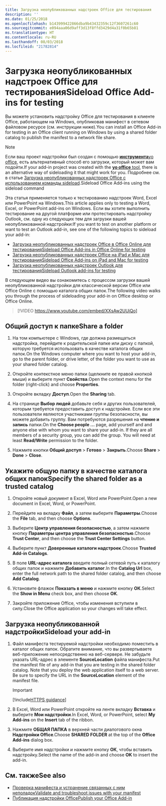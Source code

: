 ```yaml
---
title: Загрузка неопубликованных надстроек Office для тестирования
description: ''
ms.date: 01/25/2018
ms.openlocfilehash: b143999422866dba9b43432359c12f3607261c60
ms.sourcegitcommit: e094aaa06d9aff3d13f8ffd3429d4a31f0b65b81
ms.translationtype: HT
ms.contentlocale: ru-RU
ms.lasthandoff: 08/03/2018
ms.locfileid: "21782814"
---
```

# <a name="sideload-office-add-ins-for-testing"></a><span data-ttu-id="d0831-102">Загрузка неопубликованных надстроек Office для тестирования</span><span class="sxs-lookup"><span data-stu-id="d0831-102">Sideload Office Add-ins for testing</span></span>

<span data-ttu-id="d0831-103">Вы можете установить надстройку Office для тестирования в клиенте Office, работающем на Windows, опубликовав манифест в сетевом файловом ресурсе (см. инструкции ниже).</span><span class="sxs-lookup"><span data-stu-id="d0831-103">You can install an Office Add-in for testing in an Office client running on Windows by using a shared folder catalog to publish the manifest to a network file share.</span></span>

> [!NOTE]
> <span data-ttu-id="d0831-104">Если ваш проект надстройки был создан с помощью [**инструмента**yo office](https://github.com/OfficeDev/generator-office), есть альтернативный способ его загрузки, который может вам подойти.</span><span class="sxs-lookup"><span data-stu-id="d0831-104">If your add-in project was created with the [**yo office** tool](https://github.com/OfficeDev/generator-office), there is an alternative way of sideloading it that might work for you.</span></span> <span data-ttu-id="d0831-105">Подробнее см. в статье [Загрузка неопубликованных надстроек Office с использованием команды sideload](sideload-office-addin-using-sideload-command.md).</span><span class="sxs-lookup"><span data-stu-id="d0831-105">Sideload Office Add-ins using the sideload command</span></span>

<span data-ttu-id="d0831-106">Эта статья применяется только к тестированию надстроек Word, Excel или PowerPoint на Windows.</span><span class="sxs-lookup"><span data-stu-id="d0831-106">This article applies only to testing a Word, Excel, or PowerPoint add-ins on Windows.</span></span> <span data-ttu-id="d0831-107">Если вы хотите выполнить тестирование на другой платформе или протестировать надстройку Outlook, см. одну из следующих тем для загрузки вашей неопубликованной надстройки:</span><span class="sxs-lookup"><span data-stu-id="d0831-107">If you want to test on another platform or want to test an Outlook add-in, see one of the following topics to sideload your add-in:</span></span>

- [<span data-ttu-id="d0831-108">Загрузка неопубликованных надстроек Office в Office Online для тестирования</span><span class="sxs-lookup"><span data-stu-id="d0831-108">Sideload Office Add-ins in Office Online for testing</span></span>](sideload-office-add-ins-for-testing.md)
- [<span data-ttu-id="d0831-109">Загрузка неопубликованных надстроек Office на iPad и Mac для тестирования</span><span class="sxs-lookup"><span data-stu-id="d0831-109">Sideload Office Add-ins on iPad and Mac for testing</span></span>](sideload-an-office-add-in-on-ipad-and-mac.md)
- [<span data-ttu-id="d0831-110">Загрузка неопубликованных надстроек Outlook для тестирования</span><span class="sxs-lookup"><span data-stu-id="d0831-110">Sideload Outlook add-ins for testing</span></span>](../../../../outlook/add-ins/sideload-outlook-add-ins-for-testing)


<span data-ttu-id="d0831-111">В следующем видео вы ознакомитесь с процессом загрузки вашей неопубликованной надстройки для классической версии Office или Office Online с помощью каталога общих папок.</span><span class="sxs-lookup"><span data-stu-id="d0831-111">The following video walks you through the process of sideloading your add-in on Office desktop or Office Online.</span></span>  


> [!VIDEO https://www.youtube.com/embed/XXsAw2UUiQo]


## <a name="share-a-folder"></a><span data-ttu-id="d0831-112">Общий доступ к папке</span><span class="sxs-lookup"><span data-stu-id="d0831-112">Share a folder</span></span>

1. <span data-ttu-id="d0831-113">На том компьютере с Windows, где должна размещаться надстройка, перейдите к родительской папке или диску с папкой, которую требуется использовать в качестве каталога общих папок.</span><span class="sxs-lookup"><span data-stu-id="d0831-113">On the Windows computer where you want to host your add-in, go to the parent folder, or drive letter, of the folder you want to use as your shared folder catalog.</span></span>

2. <span data-ttu-id="d0831-114">Откройте контекстное меню папки (щелкните ее правой кнопкой мыши) и выберите пункт **Свойства**.</span><span class="sxs-lookup"><span data-stu-id="d0831-114">Open the context menu for the folder (right-click) and choose **Properties**.</span></span>

3. <span data-ttu-id="d0831-115">Откройте вкладку **Доступ**.</span><span class="sxs-lookup"><span data-stu-id="d0831-115">Open the **Sharing** tab.</span></span>

4. <span data-ttu-id="d0831-p103">На странице **Выбор людей** добавьте себя и других пользователей, которым требуется предоставить доступ к надстройке. Если все эти пользователи являются участниками группы безопасности, вы можете добавить группу. Вам потребуются разрешения на **чтение и запись** папки.</span><span class="sxs-lookup"><span data-stu-id="d0831-p103">On the **Choose people ...** page, add yourself and and anyone else with whom you want to share your add-in. If they are all members of a security group, you can add the group. You will need at least **Read/Write** permission to the folder.</span></span> 

5. <span data-ttu-id="d0831-119">Нажмите кнопки **Общий доступ** > **Готово** > **Закрыть**.</span><span class="sxs-lookup"><span data-stu-id="d0831-119">Choose **Share** > **Done** > **Close**.</span></span>


## <a name="specify-the-shared-folder-as-a-trusted-catalog"></a><span data-ttu-id="d0831-120">Укажите общую папку в качестве каталога общих папок</span><span class="sxs-lookup"><span data-stu-id="d0831-120">Specify the shared folder as a trusted catalog</span></span>
      
1. <span data-ttu-id="d0831-121">Откройте новый документ в Excel, Word или PowerPoint.</span><span class="sxs-lookup"><span data-stu-id="d0831-121">Open a new document in Excel, Word, or PowerPoint.</span></span>
    
2. <span data-ttu-id="d0831-122">Перейдите на вкладку **Файл**, а затем выберите **Параметры**.</span><span class="sxs-lookup"><span data-stu-id="d0831-122">Choose the **File** tab, and then choose **Options**.</span></span>
    
3. <span data-ttu-id="d0831-123">Выберите **Центр управления безопасностью**, а затем нажмите кнопку **Параметры центра управления безопасностью**.</span><span class="sxs-lookup"><span data-stu-id="d0831-123">Choose **Trust Center**, and then choose the  **Trust Center Settings** button.</span></span>
    
4. <span data-ttu-id="d0831-124">Выберите пункт **Доверенные каталоги надстроек**.</span><span class="sxs-lookup"><span data-stu-id="d0831-124">Choose  **Trusted Add-in Catalogs**.</span></span>
    
5. <span data-ttu-id="d0831-125">В поле **URL-адрес каталога** введите полный сетевой путь к каталогу общих папок и нажмите **Добавить каталог**.</span><span class="sxs-lookup"><span data-stu-id="d0831-125">In the  **Catalog Url** box, enter the full network path to the shared folder catalog, and then choose **Add Catalog**.</span></span>
    
6. <span data-ttu-id="d0831-126">Установите флажок **Показать в меню** и нажмите кнопку **ОК**.</span><span class="sxs-lookup"><span data-stu-id="d0831-126">Select the **Show in Menu** check box, and then choose **OK**.</span></span>

7. <span data-ttu-id="d0831-127">Закройте приложение Office, чтобы изменения вступили в силу.</span><span class="sxs-lookup"><span data-stu-id="d0831-127">Close the Office application so your changes will take effect.</span></span>
    

## <a name="sideload-your-add-in"></a><span data-ttu-id="d0831-128">Загрузка неопубликованной надстройки</span><span class="sxs-lookup"><span data-stu-id="d0831-128">Sideload your add-in</span></span>

1. <span data-ttu-id="d0831-p104">Файл манифеста тестируемой надстройки необходимо поместить в каталог общих папок. Обратите внимание, что вы развертываете веб-приложение непосредственно на веб-сервере. Не забудьте указать URL-адрес в элементе **SourceLocation** файла манифеста.</span><span class="sxs-lookup"><span data-stu-id="d0831-p104">Put the manifest file of any add-in that you are testing in the shared folder catalog. Note that you deploy the web application itself to a web server. Be sure to specify the URL in the **SourceLocation** element of the manifest file.</span></span>

    > [!IMPORTANT]
    > [!include[HTTPS guidance](../includes/https-guidance.md)]

2. <span data-ttu-id="d0831-132">В Excel, Word или PowerPoint откройте на ленте вкладку **Вставка** и выберите **Мои надстройки**.</span><span class="sxs-lookup"><span data-stu-id="d0831-132">In Excel, Word, or PowerPoint, select **My Add-ins** on the **Insert** tab of the ribbon.</span></span>

3. <span data-ttu-id="d0831-133">Нажмите **ОБЩАЯ ПАПКА** в верхней части диалогового окна **Надстройки Office**.</span><span class="sxs-lookup"><span data-stu-id="d0831-133">Choose **SHARED FOLDER** at the top of the **Office Add-ins** dialog box.</span></span>

4. <span data-ttu-id="d0831-134">Выберите имя надстройки и нажмите кнопку **ОК**, чтобы вставить надстройку.</span><span class="sxs-lookup"><span data-stu-id="d0831-134">Select the name of the add-in and choose **OK** to insert the add-in.</span></span>


## <a name="see-also"></a><span data-ttu-id="d0831-135">См. также</span><span class="sxs-lookup"><span data-stu-id="d0831-135">See also</span></span>

- [<span data-ttu-id="d0831-136">Проверка манифеста и устранение связанных с ним неполадок</span><span class="sxs-lookup"><span data-stu-id="d0831-136">Validate and troubleshoot issues with your manifest</span></span>](troubleshoot-manifest.md)
- [<span data-ttu-id="d0831-137">Публикация надстройки Office</span><span class="sxs-lookup"><span data-stu-id="d0831-137">Publish your Office Add-in</span></span>](../publish/publish.md)
    

